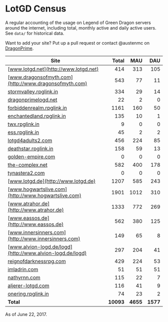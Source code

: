 # LotGD Census
A regular accounting of the usage on Legend of Green Dragon servers around the internet, including total, monthly active and daily active users. See `data/` for historical data.

Want to add your site? Put up a pull request or contact @austenmc on [DragonPrime](http://dragonprime.net).


Site | Total | MAU | DAU
--- | ---:| ---:| ---:
[www.lotgd.net](http://www.lotgd.net)|414|313|105
[www.dragonsofmyth.com](http://www.dragonsofmyth.com)|543|77|11
[stormvalley.rpglink.in](http://stormvalley.rpglink.in)|334|29|14
[dragonprimelogd.net](http://dragonprimelogd.net)|22|2|0
[forbiddenrealm.rpglink.in](http://forbiddenrealm.rpglink.in)|1161|160|50
[enchantedland.rpglink.in](http://enchantedland.rpglink.in)|135|10|1
[twx.rpglink.in](http://twx.rpglink.in)|9|0|0
[ess.rpglink.in](http://ess.rpglink.in)|45|2|2
[lotgd4adults2.com](http://lotgd4adults2.com)|456|224|85
[deathstar.rpglink.in](http://deathstar.rpglink.in)|158|59|13
[golden-empire.com](http://golden-empire.com)|0|0|0
[the-complex.net](http://the-complex.net)|582|400|178
[tynastera2.com](http://tynastera2.com)|0|0|0
[www.lotgd.de](http://www.lotgd.de)|1207|585|243
[www.hogwartslive.com](http://www.hogwartslive.com)|1901|1012|310
[www.atrahor.de](http://www.atrahor.de)|1333|772|269
[www.eassos.de](http://www.eassos.de)|562|380|125
[www.innersinners.com](http://www.innersinners.com)|149|65|8
[www.alvion-logd.de/logd](http://www.alvion-logd.de/logd)|297|204|41
[reignofdarknessrpg.com](http://reignofdarknessrpg.com)|429|224|53
[imladrin.com](http://imladrin.com)|51|51|51
[nathyrnn.com](http://nathyrnn.com)|115|22|7
[aljerer-lotgd.com](http://aljerer-lotgd.com)|116|41|9
[onering.rpglink.in](http://onering.rpglink.in)|74|23|2
**Total**|**10093**|**4655**|**1577**

As of June 22, 2017.
